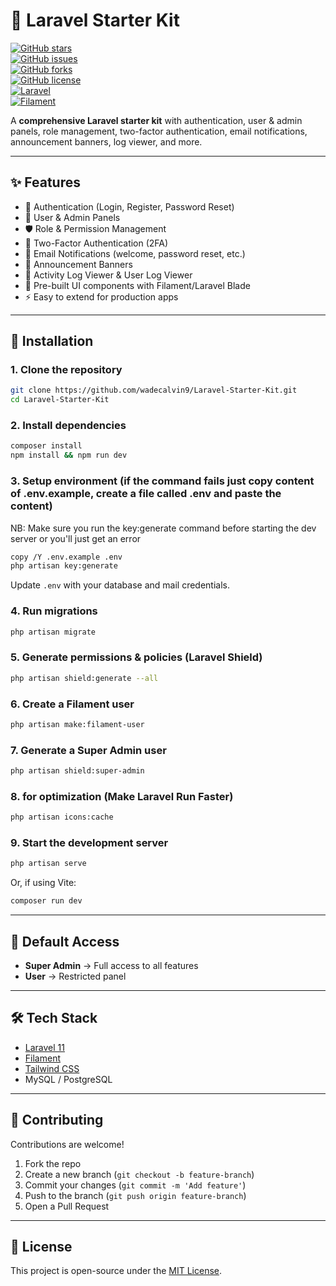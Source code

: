 # 📌 Laravel Starter Kit  

[![GitHub stars](https://img.shields.io/github/stars/wadecalvin9/Laravel-Starter-Kit?style=social)](https://github.com/wadecalvin9/Laravel-Starter-Kit/stargazers)  
[![GitHub issues](https://img.shields.io/github/issues/wadecalvin9/Laravel-Starter-Kit)](https://github.com/wadecalvin9/Laravel-Starter-Kit/issues)  
[![GitHub forks](https://img.shields.io/github/forks/wadecalvin9/Laravel-Starter-Kit?style=social)](https://github.com/wadecalvin9/Laravel-Starter-Kit/network/members)  
[![GitHub license](https://img.shields.io/github/license/wadecalvin9/Laravel-Starter-Kit)](https://github.com/wadecalvin9/Laravel-Starter-Kit/blob/main/LICENSE)  
[![Laravel](https://img.shields.io/badge/Laravel-11.x-red.svg)](https://laravel.com)  
[![Filament](https://img.shields.io/badge/Filament-3.x-blueviolet.svg)](https://filamentphp.com)  

A **comprehensive Laravel starter kit** with authentication, user & admin panels, role management, two-factor authentication, email notifications, announcement banners, log viewer, and more.  

---

## ✨ Features  

- 🔑 Authentication (Login, Register, Password Reset)  
- 👤 User & Admin Panels  
- 🛡️ Role & Permission Management  
- 📲 Two-Factor Authentication (2FA)  
- 📧 Email Notifications (welcome, password reset, etc.)  
- 📢 Announcement Banners  
- 📜 Activity Log Viewer & User Log Viewer  
- 🎨 Pre-built UI components with Filament/Laravel Blade  
- ⚡ Easy to extend for production apps  

---

## 🚀 Installation  

### 1. Clone the repository  
```bash
git clone https://github.com/wadecalvin9/Laravel-Starter-Kit.git
cd Laravel-Starter-Kit
```

### 2. Install dependencies  
```bash
composer install
npm install && npm run dev
```

### 3. Setup environment  (if the command fails just copy content of .env.example, create a file called .env and paste the content)
NB: Make sure you run the key:generate command before starting the dev server or you'll just get an error
```bash
copy /Y .env.example .env
php artisan key:generate
```

Update `.env` with your database and mail credentials.  

### 4. Run migrations  
```bash
php artisan migrate
```

### 5. Generate permissions & policies (Laravel Shield)  
```bash
php artisan shield:generate --all
```

### 6. Create a Filament user  
```bash
php artisan make:filament-user
```

### 7. Generate a Super Admin user  
```bash
php artisan shield:super-admin
```
### 8. for optimization (Make Laravel Run Faster)

```bash
php artisan icons:cache
```

### 9. Start the development server  
```bash
php artisan serve
```
Or, if using Vite:  
```bash
composer run dev
```
---

## 🔑 Default Access  

- **Super Admin** → Full access to all features  
- **User** → Restricted panel  

---

## 🛠️ Tech Stack  

- [Laravel 11](https://laravel.com)  
- [Filament](https://filamentphp.com)  
- [Tailwind CSS](https://tailwindcss.com)  
- MySQL / PostgreSQL  

---

## 🤝 Contributing  

Contributions are welcome!  
1. Fork the repo  
2. Create a new branch (`git checkout -b feature-branch`)  
3. Commit your changes (`git commit -m 'Add feature'`)  
4. Push to the branch (`git push origin feature-branch`)  
5. Open a Pull Request  

---

## 📜 License  

This project is open-source under the [MIT License](LICENSE).  
